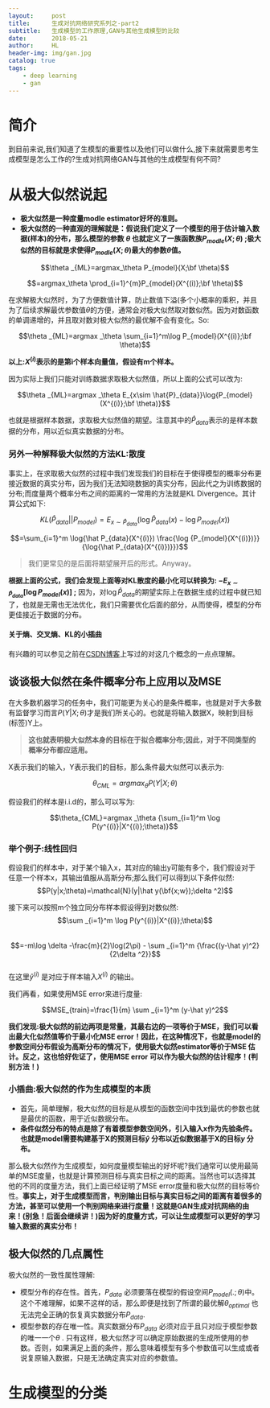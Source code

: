 ```yaml
---
layout:     post
title:      生成对抗网络研究系列之-part2
subtitle:   生成模型的工作原理,GAN与其他生成模型的比较
date:       2018-05-21
author:     HL
header-img: img/gan.jpg
catalog: true
tags:
    - deep learning
    - gan
---
```


# 简介
到目前来说,我们知道了生模型的重要性以及他们可以做什么,接下来就需要思考生成模型是怎么工作的?生成对抗网络GAN与其他的生成模型有何不同?
# 从极大似然说起
* **极大似然是一种度量modle estimator好坏的准则。**  
* **极大似然的一种直观的理解就是：假说我们定义了一个模型的用于估计输入数据(样本)的分布，那么模型的参数 $\theta$ 也就定义了一族函数族$P_{modle}(X;\theta)$ ;极大似然的目标就是求使得$P_{modle}(X;\theta)$最大的参数$\theta$值。** 


$$\theta _{ML}=argmax_\theta P_{model}(X;\bf \theta)$$  

$$=argmax_\theta \prod_{i=1}^{m}P_{model}(X^{(i)};\bf \theta)$$ 

在求解极大似然时，为了方便数值计算，防止数值下溢(多个小概率的乘积，并且为了后续求解最优参数值$\theta$的方便，通常会对极大似然取对数似然。因为对数函数的单调递增的，并且取对数对极大似然的最优解不会有变化。So:

$$\theta _{ML}=argmax _\theta \sum_{i=1}^m\log P_{model}(X^{(i)};\bf \theta)$$

**以上:$X^{(i)}$表示的是第i个样本向量值，假设有m个样本。** 

因为实际上我们只能对训练数据求取极大似然值，所以上面的公式可以改为:

$$\theta _{ML}=argmax _\theta E_{x\sim \hat{P}_{data}}\log{P_{model}(X^{(i)};\bf \theta)}$$ 

也就是根据样本数据，求取极大似然值的期望。注意其中的$\hat P_{data}$表示的是样本数据的分布，用以近似真实数据的分布。
### 另外一种解释极大似然的方法KL:散度
事实上，在求取极大似然的过程中我们发现我们的目标在于使得模型的概率分布更接近数据的真实分布，因为我们无法知晓数据的真实分布，因此代之为训练数据的分布;而度量两个概率分布之间的距离的一常用的方法就是KL Divergence。其计算公式如下:

$$KL(\hat P_{data}||P_{model})=E_{x \sim \hat P_{data}}(\log {\hat P_{data}(x)} - \log {P_{model}(x)}  )$$   

$$=\sum_{i=1}^m \log{\hat P_{data}(X^{(i)}) \frac{\log {P_{model}(X^{(i)})}}{\log{\hat P_{data}(X^{(i)})}}}$$  
  
> 我们更常见的是后面将期望展开后的形式。Anyway。

**根据上面的公式，我们会发现上面等对KL散度的最小化可以转换为:
$-E_{x \sim \hat P_{data}} [\log{P_{model}(x)}]$ ;**
因为，对$\log \hat P_{data}$的期望实际上在数据生成的过程中就已知了，也就是无需也无法优化，我们只需要优化后面的部分，从而使得，模型的分布更佳接近于数据的分布。
#### 关于熵、交叉熵、KL的小插曲
有兴趣的可以参见之前在[CSDN博客](https://blog.csdn.net/dragonboss2016/article/details/80186078?target="_blank")上写过的对这几个概念的一点点理解。

## 谈谈极大似然在条件概率分布上应用以及MSE
在大多数机器学习的任务中，我们可能更为关心的是条件概率，也就是对于大多数有监督学习而言$P(Y|X;\theta)$才是我们所关心的。也就是将输入数据X，映射到目标(标签)Y上。
> **这也就表明极大似然本身的目标在于拟合概率分布;因此，对于不同类型的概率分布都应适用。**

X表示我们的输入，Y表示我们的目标，那么条件最大似然可以表示为:  

$$\theta_{CML}=argmax_\theta{P(Y|X; \theta)}$$  

假设我们的样本是i.i.d的，那么可以写为:  

$$\theta_{CML}=argmax _\theta  {\sum_{i=1}^m \log P(y^{(i)}|X^{(i)};\theta)}$$  

### 举个例子:线性回归
假设我们的样本中，对于某个输入x，其对应的输出y可能有多个，我们假设对于任意一个样本x，其输出值服从高斯分布;那么我们可以得到以下条件似然:  
$$P(y|x;\theta)=\mathcal{N}(y|\hat y(\bf{x;w});\delta ^2)$$  

接下来可以按照m个独立同分布样本假设得到对数似然:  
$$\sum _{i=1}^m \log P(y^{(i)}|X^{(i)};\theta)$$  
$$=-m\log \delta -\frac{m}{2}\log(2\pi) - \sum _{i=1}^m {\frac{(y-\hat y)^2}{2\delta ^2}}$$  
在这里$\hat y^{(i)}$ 是对应于样本输入$X^{(i)}$ 的输出。

我们再看，如果使用MSE error来进行度量:  

$$MSE_{train}=\frac{1}{m} \sum _{i=1}^m (y-\hat y)^2$$  

**我们发现:极大似然的前边两项是常量，其最右边的一项等价于MSE，我们可以看出最大化似然值等价于最小化MSE error！因此，在这种情况下，也就是model的参数空间分布假设为高斯分布的情况下，使用极大似然estimator等价于MSE 估计。反之，这也恰好佐证了，使用MSE error 可以作为极大似然的估计程序！(判别方法！)**

### 小插曲:极大似然的作为生成模型的本质
* 首先，简单理解，极大似然的目标是从模型的函数空间中找到最优的参数也就是最优的函数，用于近似数据分布。
* **条件似然分布的特点是除了有着模型参数空间外，引入输入x作为先验条件。也就是model需要构建基于X的预测目标$\hat y$ 分布以近似数据基于X的目标$y$ 分布。**

那么极大似然作为生成模型，如何度量模型输出的好坏呢?我们通常可以使用最简单的MSE度量，也就是计算预测目标与真实目标之间的距离。当然也可以选择其他的不同的度量方法，我们上面已经证明了MSE error度量和极大似然的目标等价性。**事实上，对于生成模型而言，判别输出目标与真实目标之间的距离有着很多的方法，甚至可以使用一个判别网络来进行度量！这就是GAN生成对抗网络的由来！(别急！后面会继续讲！)因为好的度量方式，可以让生成模型可以更好的学习输入数据的真实分布！**

## 极大似然的几点属性
极大似然的一致性属性理解:
* 模型分布的存在性。首先，$P_{data}$ 必须要落在模型的假设空间$P_{model}(.;\theta)$中。这个不难理解，如果不这样的话，那么即便是找到了所谓的最优解$\theta_{optimal}$ 也无法完全正确的恢复真实数据分布$P_{data}$.
* 模型参数的存在唯一性。真实数据分布$P_{data}$ 必须对应于且只对应于模型参数的唯一一个$\theta$ . 只有这样，极大似然才可以确定原始数据的生成所使用的参数。否则，如果满足上面的条件，那么意味着模型有多个参数值可以生成或者说复原输入数据，只是无法确定真实对应的参数值。

# 生成模型的分类
